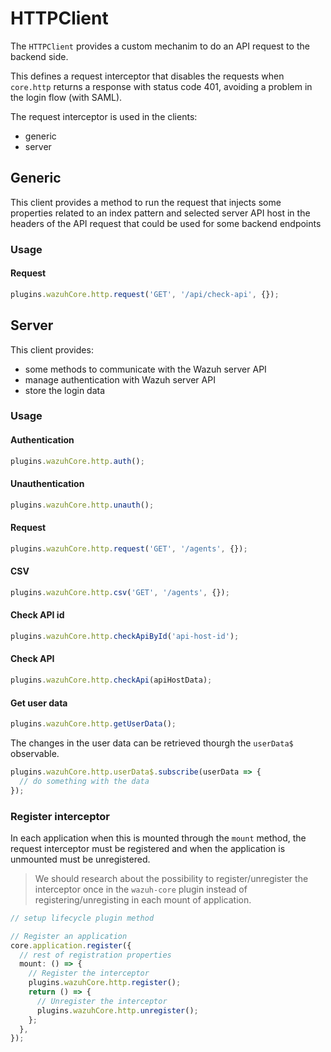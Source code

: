 # HTTPClient

The `HTTPClient` provides a custom mechanim to do an API request to the backend side.

This defines a request interceptor that disables the requests when `core.http` returns a response with status code 401, avoiding a problem in the login flow (with SAML).

The request interceptor is used in the clients:

- generic
- server

## Generic

This client provides a method to run the request that injects some properties related to an index pattern and selected server API host in the headers of the API request that could be used for some backend endpoints

### Usage

#### Request

```ts
plugins.wazuhCore.http.request('GET', '/api/check-api', {});
```

## Server

This client provides:

- some methods to communicate with the Wazuh server API
- manage authentication with Wazuh server API
- store the login data

### Usage

#### Authentication

```ts
plugins.wazuhCore.http.auth();
```

#### Unauthentication

```ts
plugins.wazuhCore.http.unauth();
```

#### Request

```ts
plugins.wazuhCore.http.request('GET', '/agents', {});
```

#### CSV

```ts
plugins.wazuhCore.http.csv('GET', '/agents', {});
```

#### Check API id

```ts
plugins.wazuhCore.http.checkApiById('api-host-id');
```

#### Check API

```ts
plugins.wazuhCore.http.checkApi(apiHostData);
```

#### Get user data

```ts
plugins.wazuhCore.http.getUserData();
```

The changes in the user data can be retrieved thourgh the `userData$` observable.

```ts
plugins.wazuhCore.http.userData$.subscribe(userData => {
  // do something with the data
});
```

### Register interceptor

In each application when this is mounted through the `mount` method, the request interceptor must be registered and when the application is unmounted must be unregistered.

> We should research about the possibility to register/unregister the interceptor once in the `wazuh-core` plugin instead of registering/unregisting in each mount of application.

```ts
// setup lifecycle plugin method

// Register an application
core.application.register({
  // rest of registration properties
  mount: () => {
    // Register the interceptor
    plugins.wazuhCore.http.register();
    return () => {
      // Unregister the interceptor
      plugins.wazuhCore.http.unregister();
    };
  },
});
```
